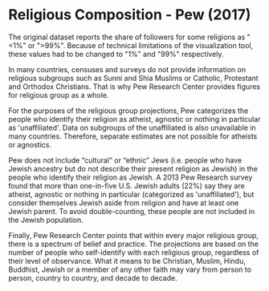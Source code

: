 # Religious Composition - Pew (2017)

The original dataset reports the share of followers for some religions as "<1%" or ">99%". Because of technical limitations of the visualization tool, these values had to be changed to "1%" and "99%" respectively.

In many countries, censuses and surveys do not provide information on religious subgroups such as Sunni and Shia Muslims or Catholic, Protestant and Orthodox Christians. That is why Pew Research Center provides figures for religious group as a whole.

For the purposes of the religious group projections, Pew categorizes the people who identify their religion as atheist, agnostic or nothing in particular as 'unaffiliated'. Data on subgroups of the unaffiliated is also unavailable in many countries. Therefore, separate estimates are not possible for atheists or agnostics.

Pew does not include “cultural” or “ethnic” Jews (i.e. people who have Jewish ancestry but do not describe their present religion as Jewish) in the people who identify their religion as Jewish. A 2013 Pew Research survey found that more than one-in-five U.S. Jewish adults (22%) say they are atheist, agnostic or nothing in particular (categorized as 'unaffiliated'), but consider themselves Jewish aside from religion and have at least one Jewish parent. To avoid double-counting, these people are not included in the Jewish population.

Finally, Pew Research Center points that within every major religious group, there is a spectrum of belief and practice. The projections are based on the number of people who self-identify with each religious group, regardless of their level of observance. What it means to be Christian, Muslim, Hindu, Buddhist, Jewish or a member of any other faith may vary from person to person, country to country, and decade to decade.
